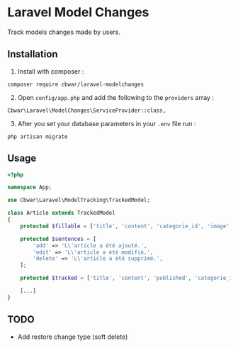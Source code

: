 # Laravel Model Changes

Track models changes made by users.

## Installation

1. Install with composer :

```
composer require cbwar/laravel-modelchanges
```

2. Open ```config/app.php``` and add the following to the ```providers``` array :

```
Cbwar\Laravel\ModelChanges\ServiceProvider::class,
```


3. After you set your database parameters in your ```.env``` file run :
```
php artisan migrate
```

## Usage

```php
<?php

namespace App;

use Cbwar\Laravel\ModelTracking\TrackedModel;

class Article extends TrackedModel
{
    protected $fillable = ['title', 'content', 'categorie_id', 'image', 'slug', 'published'];

    protected $sentences = [
        'add' => 'L\'article a été ajouté.',
        'edit' => 'L\'article a été modifié.',
        'delete' => 'L\'article a été supprimé.',
    ];

    protected $tracked = ['title', 'content', 'published', 'categorie_id'];

    [...]
}

```

## TODO
- Add restore change type (soft delete)
